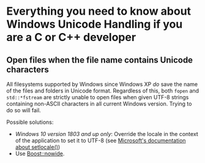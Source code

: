 # Everything you need to know about Windows Unicode Handling if you are a C or C++ developer

## Open files when the file name contains Unicode characters

All filesystems supported by Windows since Windows XP *do* save the name of the files and folders in Unicode format. Regardless of this, both `fopen` and `std::*fstream` are strictly unable to open files when given UTF-8 strings containing non-ASCII characters in all current Windows version. Trying to do so will fail.

Possible solutions:

* *Windows 10 version 1803 and up only*: Override the locale in the context of the application to set it to UTF-8 (see [Microsoft's documentation about setlocale()](https://learn.microsoft.com/en-us/cpp/c-runtime-library/reference/setlocale-wsetlocale?view=msvc-170))
* Use [Boost::nowide](https://www.boost.org/doc/libs/master/libs/nowide/doc/html/index.html).